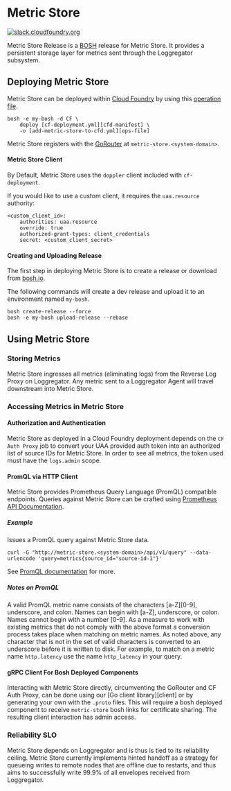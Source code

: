 # Metric Store
[![slack.cloudfoundry.org][slack-badge]][slack-channel]

Metric Store Release is a [BOSH][bosh] release for Metric Store. It provides a
persistent storage layer for metrics sent through the Loggregator subsystem.

## Deploying Metric Store

Metric Store can be deployed within [Cloud Foundry][cfd] by using this
[operation file][ops-file].

```
bosh -e my-bosh -d CF \
    deploy [cf-deployment.yml][cfd-manifest] \
    -o [add-metric-store-to-cfd.yml][ops-file]
```

Metric Store registers with the [GoRouter][go-router] at
`metric-store.<system-domain>`.

#### Metric Store Client
By Default, Metric Store uses the `doppler` client included with `cf-deployment`.

If you would like to use a custom client, it requires the `uaa.resource` authority:
```
<custom_client_id>:
    authorities: uaa.resource
    override: true
    authorized-grant-types: client_credentials
    secret: <custom_client_secret>
```

#### Creating and Uploading Release

The first step in deploying Metric Store is to create a release or download from [bosh.io][bosh-io-release].

The following commands will create a dev release and upload it to an
environment named `my-bosh`.

```
bosh create-release --force
bosh -e my-bosh upload-release --rebase
```

## Using Metric Store
### Storing Metrics
Metric Store ingresses all metrics (eliminating logs) from the Reverse Log
Proxy on Loggregator. Any metric sent to a Loggregator Agent will travel
downstream into Metric Store.

### Accessing Metrics in Metric Store
#### Authorization and Authentication
Metric Store as deployed in a Cloud Foundry deployment depends on the
`CF Auth Proxy` job to convert your UAA provided auth token into an authorized
list of source IDs for Metric Store. In order to see all metrics, the token
used must have the `logs.admin` scope.

#### PromQL via HTTP Client
Metric Store provides Prometheus Query Language (PromQL) compatible endpoints.
Queries against Metric Store can be crafted using [Prometheus API
Documentation][promql].

##### Example
Issues a PromQL query against Metric Store data.
```
curl -G "http://metric-store.<system-domain>/api/v1/query" --data-urlencode 'query=metrics{source_id="source-id-1"}'
```
See [PromQL documentation][promql] for more.

##### Notes on PromQL
A valid PromQL metric name consists of the characters [a-Z][0-9], underscore, and colon. Names can begin with [a-Z], underscore, or colon. Names cannot begin with a number [0-9].
As a measure to work with existing metrics that do not comply with the above format a conversion process takes place when matching on metric names.
As noted above, any character that is not in the set of valid characters is converted to an underscore before it is written to disk. For example, to match on a metric name `http.latency` use the name `http_latency` in your query.

#### gRPC Client For Bosh Deployed Components
Interacting with Metric Store directly, circumventing the GoRouter and CF Auth
Proxy, can be done using our [Go client library][client] or by generating your
own with the `.proto` files. This will require a bosh deployed component to
receive `metric-store` bosh links for certificate sharing. The resulting
client interaction has admin access.

### Reliability SLO
Metric Store depends on Loggregator and is thus is tied to its reliability ceiling. Metric Store
currently implements hinted handoff as a strategy for queueing writes to remote nodes that are offline
due to restarts, and thus aims to successfully write 99.9% of all envelopes received from Loggregator.

[slack-badge]:     https://slack.cloudfoundry.org/badge.svg
[slack-channel]:   https://cloudfoundry.slack.com/archives/metric-store
[bosh]:            https://github.com/cloudfoundry/bosh
[cfd]:             https://github.com/cloudfoundry/cf-deployment
[cfd-manifest]:    https://github.com/cloudfoundry/cf-deployment/blob/master/cf-deployment.yml
[ops-file]:        https://github.com/cloudfoundry/metric-store-release/blob/master/manifests/ops-files/add-metric-store-to-cfd.yml
[go-router]:       https://github.com/cloudfoundry/gorouter
[bosh-io-release]: https://bosh.io/releases/github.com/cloudfoundry/metric-store-release?latest
[promql]:          https://prometheus.io/docs/prometheus/latest/querying/api/
